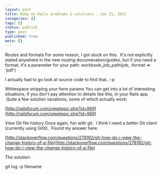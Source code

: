 ```yaml
---
layout: post
title: Ruby on Rails problems & solutions - Jan 21, 2011
categories: []
tags: []
status: publish
type: post
published: true
meta: {}
---
```


Routes and formats
For some reason, I got stuck on this.  It's not explicitly stated anywhere in the new routing documenation/guides, but if you need a format, it's a parameter for your path:
workbook_job_path(job, :format => 'pdf')


I actually had to go look at source code to find that. :-p

Whitespace stripping your form params
You can get into a lot of interesting situations, if you don't pay attention to details like this, in your Rails app.  Quite a few solution variations, some of which actually work:


[http://railsforum.com/viewtopic.php?id=969](http://railsforum.com/viewtopic.php?id=969)

View Git file history
Once again, fun with git.  I think I need a better Git client (currently using GitX).  Found my answer here:



[http://stackoverflow.com/questions/278192/git-how-do-i-view-the-change-history-of-a-file](http://stackoverflow.com/questions/278192/git-how-do-i-view-the-change-history-of-a-file)

The solution:



git log -p filename
